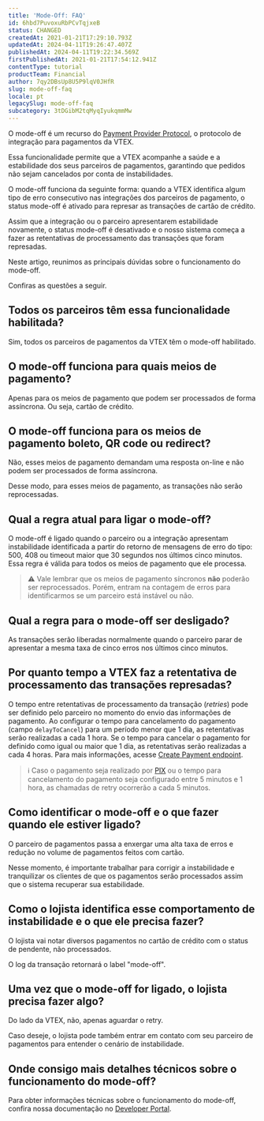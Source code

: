 ```yaml
---
title: 'Mode-Off: FAQ'
id: 6hbd7PuvoxuRbPCvTqjxeB
status: CHANGED
createdAt: 2021-01-21T17:29:10.793Z
updatedAt: 2024-04-11T19:26:47.407Z
publishedAt: 2024-04-11T19:22:34.569Z
firstPublishedAt: 2021-01-21T17:54:12.941Z
contentType: tutorial
productTeam: Financial
author: 7qy2DBsUp8U5P9lqV0JHfR
slug: mode-off-faq
locale: pt
legacySlug: mode-off-faq
subcategory: 3tDGibM2tqMyqIyukqmmMw
---
```


O mode-off é um recurso do [Payment Provider Protocol](https://developers.vtex.com/vtex-rest-api/docs/payments-integration-payment-provider-protocol "Payment Provider Protocol"), o protocolo de integração para pagamentos da VTEX. 

Essa funcionalidade permite que a VTEX acompanhe a saúde e a estabilidade dos seus parceiros de pagamentos, garantindo que pedidos não sejam cancelados por conta de instabilidades. 

O mode-off funciona da seguinte forma: quando a VTEX identifica algum tipo de erro consecutivo nas integrações dos parceiros de pagamento, o status mode-off é ativado para represar as transações de cartão de crédito. 

Assim que a integração ou o parceiro apresentarem estabilidade novamente, o status mode-off é desativado e o nosso sistema começa a fazer as retentativas de processamento das transações que foram represadas.

Neste artigo, reunimos as principais dúvidas sobre o funcionamento do mode-off. 

Confiras as questões a seguir.

## Todos os parceiros têm essa funcionalidade habilitada?

Sim, todos os parceiros de pagamentos da VTEX têm o mode-off habilitado.

## O mode-off funciona para quais meios de pagamento?

Apenas para os meios de pagamento que podem ser processados de forma assíncrona. Ou seja, cartão de crédito.

## O mode-off funciona para os meios de pagamento boleto, QR code ou redirect?

Não, esses meios de pagamento demandam uma resposta on-line e não podem ser processados de forma assíncrona. 

Desse modo, para esses meios de pagamento, as transações não serão reprocessadas.

## Qual a regra atual para ligar o mode-off?

O mode-off é ligado quando o parceiro ou a integração apresentam instabilidade identificada a partir do retorno de mensagens de erro do tipo: 500, 408 ou timeout maior que 30 segundos nos últimos cinco minutos. Essa regra é válida para todos os meios de pagamento que ele processa.

>⚠️ Vale lembrar que os meios de pagamento síncronos **não** poderão ser reprocessados. Porém, entram na contagem de erros para identificarmos se um parceiro está instável ou não.

## Qual a regra para o mode-off ser desligado?

As transações serão liberadas normalmente quando o parceiro parar de apresentar a mesma taxa de cinco erros nos últimos cinco minutos. 

## Por quanto tempo a VTEX faz a retentativa de processamento das transações represadas?

O tempo entre retentativas de processamento da transação (_retries_) pode ser definido pelo parceiro no momento do envio das informações de pagamento. Ao configurar o tempo para cancelamento do pagamento (campo `delayToCancel`) para um período menor que 1 dia, as retentativas serão realizadas a cada 1 hora. Se o tempo para cancelar o pagamento for definido como igual ou maior que 1 dia, as retentativas serão realizadas a cada 4 horas. Para mais informações, acesse [Create Payment endpoint](https://developers.vtex.com/docs/api-reference/payment-provider-protocol?endpoint=post-/payments).

>ℹ️ Caso o pagamento seja realizado por [PIX](https://help.vtex.com/pt/tutorial/configurar-pix-como-meio-de-pagamento--5sbNavMSJY4jyLmLKRHiOf) ou o tempo para cancelamento do pagamento seja configurado entre 5 minutos e 1 hora, as chamadas de retry ocorrerão a cada 5 minutos.

## Como identificar o mode-off e o que fazer quando ele estiver ligado?

O parceiro de pagamentos passa a enxergar uma alta taxa de erros e redução no volume de pagamentos feitos com cartão. 

Nesse momento, é importante trabalhar para corrigir a instabilidade e tranquilizar os clientes de que os pagamentos serão processados assim que o sistema recuperar sua estabilidade. 

## Como o lojista identifica esse comportamento de instabilidade e o que ele precisa fazer?

O lojista vai notar diversos pagamentos no cartão de crédito com o status de pendente, não processados. 

O log da transação retornará o label "mode-off".

## Uma vez que o mode-off for ligado, o lojista precisa fazer algo? 

Do lado da VTEX, não, apenas aguardar o retry. 

Caso deseje, o lojista pode também entrar em contato com seu parceiro de pagamentos para entender o cenário de instabilidade.

## Onde consigo mais detalhes técnicos sobre o funcionamento do mode-off?

Para obter informações técnicas sobre o funcionamento do mode-off, confira nossa documentação no [Developer Portal](https://developers.vtex.com/vtex-rest-api/docs/payments-integration-purchase-flows#mode-off "").  

